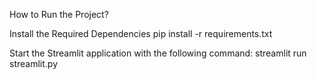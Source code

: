 How to Run the Project?

Install the Required Dependencies
pip install -r requirements.txt

Start the Streamlit application with the following command:
streamlit run streamlit.py

